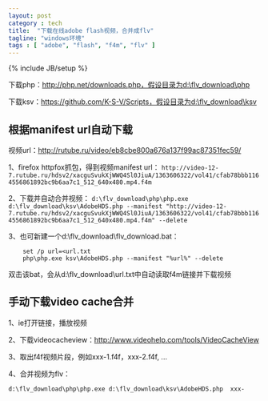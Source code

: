 ```yaml
---
layout: post
category : tech
title:  "下载在线adobe flash视频，合并成flv"
tagline: "windows环境"
tags : [ "adobe", "flash", "f4m", "flv" ] 
---
```

{% include JB/setup %}

下载php：http://php.net/downloads.php，假设目录为d:\flv_download\php

下载ksv：https://github.com/K-S-V/Scripts，假设目录为d:\flv_download\ksv

## 根据manifest url自动下载

视频url：http://rutube.ru/video/eb8cbe800a676a137f99ac87351fec59/

1、firefox httpfox抓包，得到视频manifest url：
``http://video-12-7.rutube.ru/hdsv2/xacguSvukXjWWQ4Sl0JiuA/1363606322/vol41/cfab78bbb1164556861892bc9b6aa7c1_512_640x480.mp4.f4m``

2、下载并自动合并视频：
``d:\flv_download\php\php.exe  d:\flv_download\ksv\AdobeHDS.php --manifest "http://video-12-7.rutube.ru/hdsv2/xacguSvukXjWWQ4Sl0JiuA/1363606322/vol41/cfab78bbb1164556861892bc9b6aa7c1_512_640x480.mp4.f4m" --delete``


3、也可新建一个d:\flv_download\flv_download.bat：

        set /p url=<url.txt
        php\php.exe ksv\AdobeHDS.php --manifest "%url%" --delete

双击该bat，会从d:\flv_download\url.txt中自动读取f4m链接并下载视频


## 手动下载video cache合并

1、ie打开链接，播放视频

2、下载videocacheview：http://www.videohelp.com/tools/VideoCacheView

3、取出f4f视频片段，例如xxx-1.f4f，xxx-2.f4f, ...

4、合并视频为flv：

``d:\flv_download\php\php.exe d:\flv_download\ksv\AdobeHDS.php  xxx-``
